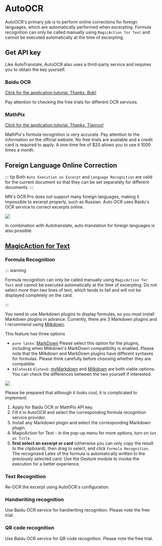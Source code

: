 # AutoOCR

AutoOCR's primary job is to perform online corrections for foreign languages, which are automatically performed when excerpting. Formula recognition can only be called manually using `MagicAction for Text` and cannot be executed automatically at the time of excerpting.

##  Get API key

Like AutoTranslate, AutoOCR also uses a third-party service and requires you to obtain the key yourself.

### Baidu OCR

[Click for the application tutorial. Thanks, Bob!](https://bobtranslate.com/service/ocr/baidu.html)

Pay attention to checking the free trials for different OCR services.

### MathPix
[Click for the application tutorial. Thanks, Tianruo!](http://ocr.tianruo.net/interface/Math_MathPix.html)

MathPix's formula recognition is very accurate. Pay attention to the information on the official website. No free trials are available and a credit card is required to apply. A one-time fee of $20 allows you to use it 1000 times a month.

## Foreign Language Online Correction

::: tip
Both `Auto Execution on Excerpt` and `Language Recognition` are valid for the current document so that they can be set separately for different documents.
:::

MN's OCR Pro does not support many foreign languages, making it impossible to excerpt properly, such as Russian. Auto OCR uses Baidu's OCR service to correct excerpts online.

![](https://testmnbbs.oss-cn-zhangjiakou.aliyuncs.com/pic/20220813094209.gif?x-oss-process=base_webp)

In combination with Autotranslate, auto-translation for foreign languages is also possible.

## [MagicAction for Text](magicaction4text.md#公式识别)


### Formula Recognition
::: warning

Formula recognition can only be called manually using `MagicAction for Text` and cannot be executed automatically at the time of excerpting. Do not select more than two lines of text, which tends to fail and will not be displayed completely on the card.

:::

You need to use Markdown plugins to display formulas, so you must install Markdown plugins in advance. Currently, there are 3 Markdown plugins and I recommend using [Milkdown](https://bbs.marginnote.cn/t/topic/34772).

This feature has three options
- `pure latex`: [MarkDown](https://bbs.marginnote.cn/t/topic/7280/124) Please select this option for the plugins, including when Milkdown's MarkDown compatibility is enabled. Please note that the Milkdown and MarkDown plugins have different syntaxes for formulas. Please think carefully before choosing whether they are compatible.
- `$$latex$$` `$latex$`: [myMarkdown](https://bbs.marginnote.cn/t/topic/13635) and [Milkdown](https://bbs.marginnote.cn/t/topic/34772) are both viable options. You can check the differences between the two yourself if interested.

![](https://testmnbbs.oss-cn-zhangjiakou.aliyuncs.com/pic/b408c73d8abd1f90bd9580eadd9dbeeb9c9d3701.gif?x-oss-process=base_webp)

Please be prepared that although it looks cool, it is complicated to implement:
1. Apply for Baidu OCR or MathPix API key.
2. Fill it in AutoOCR and select the corresponding formula recognition service provider. 
3. Install any Markdown plugin and select the corresponding Markdown plugin. 
4. MagicAction for Text - in the pop-up menu for more options, turn on `Set as Title`.
5. **first select an excerpt or card** (otherwise you can only copy the result to the clipboard), then drag to select, and click `Formula Recognition`. The recognized Latex of the formula is automatically written to the previously selected card. Use the Gesture module to invoke the execution for a better experience.

### Text Recognition
Re-OCR the excerpt using AutoOCR's configuration.
### Handwriting recognition
Use Baidu OCR service for handwriting recognition. Please note the free trial.
### QR code recognition
Use Baidu OCR service for QR code recognition. Please note the free trial.